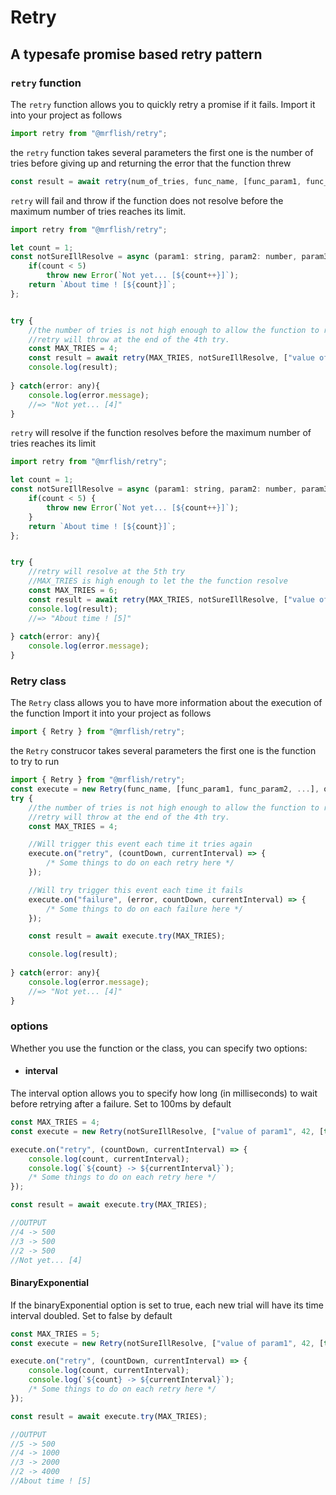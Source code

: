 # Retry

## A typesafe promise based retry pattern


### `retry` function
The `retry` function allows you to quickly retry a promise if it fails.
Import it into your project as follows

```js
import retry from "@mrflish/retry";
```

the `retry` function takes several parameters
the first one is the number of tries before giving up and returning the error that the function threw

```js
const result = await retry(num_of_tries, func_name, [func_param1, func_param2, ...], options);
```

`retry` will fail and throw if the function does not resolve before the maximum number of tries reaches its limit.

```js
import retry from "@mrflish/retry";

let count = 1;
const notSureIllResolve = async (param1: string, param2: number, param3: boolean[]) => {
	if(count < 5) 
		throw new Error(`Not yet... [${count++}]`);
	return `About time ! [${count}]`;
};


try {
    //the number of tries is not high enough to allow the function to resolve.
    //retry will throw at the end of the 4th try.
    const MAX_TRIES = 4;
    const result = await retry(MAX_TRIES, notSureIllResolve, ["value of param1", 42, [true, false]]);
    console.log(result);
    
} catch(error: any){
    console.log(error.message);
    //=> "Not yet... [4]"
}

```

`retry` will resolve if the function resolves before the maximum number of tries reaches its limit

```js
import retry from "@mrflish/retry";

let count = 1;
const notSureIllResolve = async (param1: string, param2: number, param3: boolean[]) => {
	if(count < 5) {
		throw new Error(`Not yet... [${count++}]`);
	}
	return `About time ! [${count}]`;
};


try {
    //retry will resolve at the 5th try
    //MAX_TRIES is high enough to let the the function resolve
    const MAX_TRIES = 6;
    const result = await retry(MAX_TRIES, notSureIllResolve, ["value of param1", 42, [true, false]]);
    console.log(result);
    //=> "About time ! [5]"
    
} catch(error: any){
    console.log(error.message);
}
```

### Retry class
The `Retry` class allows you to have more information about the execution of the function
Import it into your project as follows

```js
import { Retry } from "@mrflish/retry";
```

the `Retry` construcor takes several parameters
the first one is the function to try to run

```js
import { Retry } from "@mrflish/retry";
const execute = new Retry(func_name, [func_param1, func_param2, ...], options);
try {
	//the number of tries is not high enough to allow the function to resolve.
	//retry will throw at the end of the 4th try.
	const MAX_TRIES = 4;

    //Will trigger this event each time it tries again
	execute.on("retry", (countDown, currentInterval) => {
		/* Some things to do on each retry here */
	});

    //Will try trigger this event each time it fails
    execute.on("failure", (error, countDown, currentInterval) => {
		/* Some things to do on each failure here */
	});

	const result = await execute.try(MAX_TRIES);

	console.log(result);
		
} catch(error: any){
	console.log(error.message);
	//=> "Not yet... [4]"
}
```

### options
Whether you use the function or the class, you can specify two options: 
- #### interval
The interval option allows you to specify how long (in milliseconds) to wait before retrying after a failure.
Set to 100ms by default
```js
const MAX_TRIES = 4;
const execute = new Retry(notSureIllResolve, ["value of param1", 42, [true, false]], { interval: 500 });

execute.on("retry", (countDown, currentInterval) => {
    console.log(count, currentInterval);
    console.log(`${count} -> ${currentInterval}`);
    /* Some things to do on each retry here */
});

const result = await execute.try(MAX_TRIES);

//OUTPUT
//4 -> 500
//3 -> 500
//2 -> 500
//Not yet... [4]
```

#### BinaryExponential
If the binaryExponential option is set to true, each new trial will have its time interval doubled.
Set to false by default
```js
const MAX_TRIES = 5;
const execute = new Retry(notSureIllResolve, ["value of param1", 42, [true, false]], { interval: 500, BinaryExponential: true });

execute.on("retry", (countDown, currentInterval) => {
    console.log(count, currentInterval);
    console.log(`${count} -> ${currentInterval}`);
    /* Some things to do on each retry here */
});

const result = await execute.try(MAX_TRIES);

//OUTPUT
//5 -> 500
//4 -> 1000
//3 -> 2000
//2 -> 4000
//About time ! [5]
```
